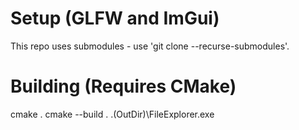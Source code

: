 # Setup (GLFW and ImGui)
This repo uses submodules - use 'git clone --recurse-submodules'.

# Building (Requires CMake)
cmake . 
cmake --build . 
.\(OutDir)\FileExplorer.exe 
